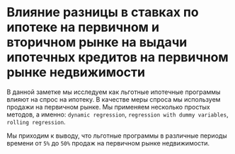# Влияние разницы в ставках по ипотеке на первичном и вторичном рынке на выдачи ипотечных кредитов на первичном рынке недвижимости
В данной заметке мы исследуем как льготные ипотечные программы влияют на спрос на ипотеку. В качестве меры спроса мы используем продажи на первичном рынке. Мы применяем несколько простых методов, а именно: `dynamic regression`, `regression with dummy variables`, `rolling regression`.

Мы приходим к выводу, что льготные программы в различные периоды времени от `5%` до `50%` продаж на первичном рынке недвижимости.

